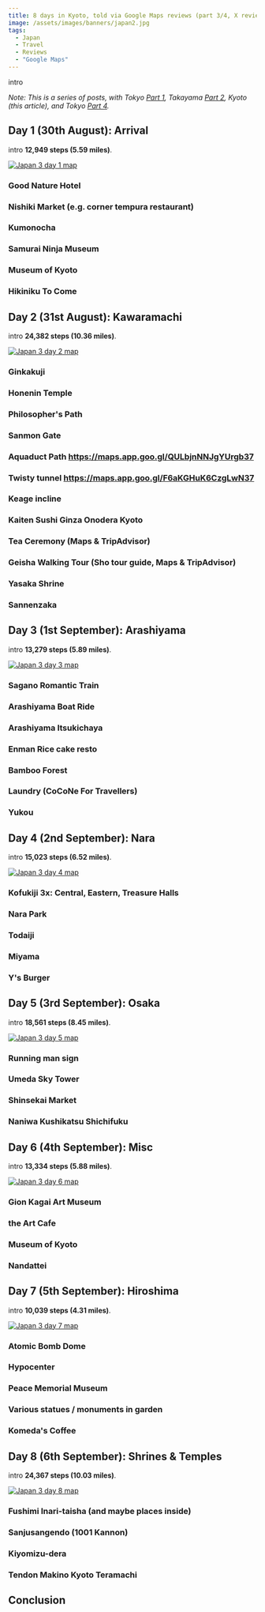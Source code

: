 ```yaml
---
title: 8 days in Kyoto, told via Google Maps reviews (part 3/4, X reviews)
image: /assets/images/banners/japan2.jpg
tags:
  - Japan
  - Travel
  - Reviews
  - "Google Maps"
---
```


intro

_Note: This is a series of posts, with Tokyo [Part 1](/japan-part-1-tokyo/), Takayama [Part 2](/japan-part-2-takayama), Kyoto (this article), and Tokyo [Part 4](/japan-part-4-tokyo/)._

## Day 1 (30th August): Arrival

intro **12,949 steps (5.59 miles)**.

[![Japan 3 day 1 map](/assets/images/2025/japan3-day1-thumbnail.png)](/assets/images/2025/japan3-day1.png)

### Good Nature Hotel

### Nishiki Market (e.g. corner tempura restaurant)

### Kumonocha

### Samurai Ninja Museum

### Museum of Kyoto

### Hikiniku To Come

## Day 2 (31st August): Kawaramachi

intro **24,382 steps (10.36 miles)**.

[![Japan 3 day 2 map](/assets/images/2025/japan3-day2-thumbnail.png)](/assets/images/2025/japan3-day2.png)

### Ginkakuji

### Honenin Temple

### Philosopher's Path

### Sanmon Gate

### Aquaduct Path https://maps.app.goo.gl/QULbjnNNJgYUrgb37

### Twisty tunnel https://maps.app.goo.gl/F6aKGHuK6CzgLwN37

### Keage incline

### Kaiten Sushi Ginza Onodera Kyoto

### Tea Ceremony (Maps & TripAdvisor)

### Geisha Walking Tour (Sho tour guide, Maps & TripAdvisor)

### Yasaka Shrine

### Sannenzaka

## Day 3 (1st September): Arashiyama

intro **13,279 steps (5.89 miles)**.

[![Japan 3 day 3 map](/assets/images/2025/japan3-day3-thumbnail.png)](/assets/images/2025/japan3-day3.png)

### Sagano Romantic Train

### Arashiyama Boat Ride

### Arashiyama Itsukichaya

### Enman Rice cake resto

### Bamboo Forest

### Laundry (CoCoNe For Travellers)

### Yukou

## Day 4 (2nd September): Nara

intro **15,023 steps (6.52 miles)**.

[![Japan 3 day 4 map](/assets/images/2025/japan3-day4-thumbnail.png)](/assets/images/2025/japan3-day4.png)

### Kofukiji 3x: Central, Eastern, Treasure Halls

### Nara Park

### Todaiji

### Miyama

### Y's Burger

## Day 5 (3rd September): Osaka

intro **18,561 steps (8.45 miles)**.

[![Japan 3 day 5 map](/assets/images/2025/japan3-day5-thumbnail.png)](/assets/images/2025/japan3-day5.png)

### Running man sign

### Umeda Sky Tower

### Shinsekai Market

### Naniwa Kushikatsu Shichifuku

## Day 6 (4th September): Misc

intro **13,334 steps (5.88 miles)**.

[![Japan 3 day 6 map](/assets/images/2025/japan3-day6-thumbnail.png)](/assets/images/2025/japan3-day6.png)

### Gion Kagai Art Museum

### the Art Cafe

### Museum of Kyoto

### Nandattei

## Day 7 (5th September): Hiroshima

intro **10,039 steps (4.31 miles)**.

[![Japan 3 day 7 map](/assets/images/2025/japan3-day7-thumbnail.png)](/assets/images/2025/japan3-day7.png)

### Atomic Bomb Dome

### Hypocenter

### Peace Memorial Museum

### Various statues / monuments in garden

### Komeda's Coffee

## Day 8 (6th September): Shrines & Temples

intro **24,367 steps (10.03 miles)**.

[![Japan 3 day 8 map](/assets/images/2025/japan3-day8-thumbnail.png)](/assets/images/2025/japan3-day8.png)

### Fushimi Inari-taisha (and maybe places inside)

### Sanjusangendo (1001 Kannon)

### Kiyomizu-dera

### Tendon Makino Kyoto Teramachi

## Conclusion
